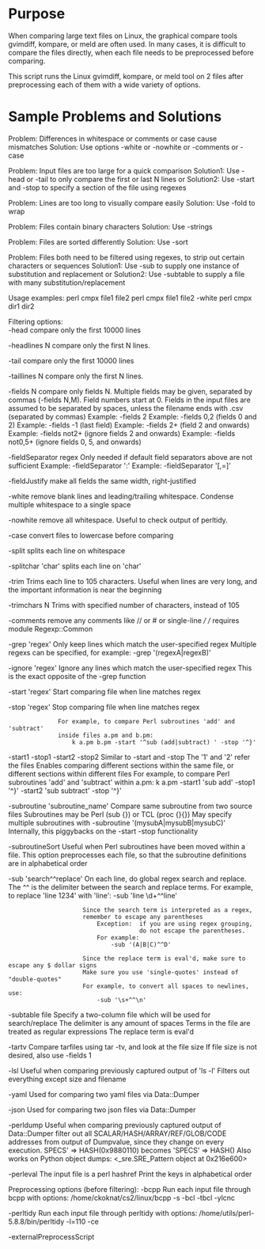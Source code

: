 # Purpose

When comparing large text files on Linux, the graphical compare tools
gvimdiff, kompare, or meld are often used.
In many cases, it is difficult to compare the files directly,
when each file needs to be preprocessed before comparing.

This script runs the Linux gvimdiff, kompare, or meld tool on 2 files
after preprocessing each of them with a wide variety of options.

# Sample Problems and Solutions
Problem:    Differences in whitespace or comments or case cause mismatches
Solution:   Use options -white or -nowhite or -comments or -case

Problem:    Input files are too large for a quick comparison
Solution1:  Use -head or -tail to only compare the first or last N lines
			or
Solution2:  Use -start and -stop to specify a section of the file using regexes

Problem:    Lines are too long to visually compare easily
Solution:   Use -fold to wrap

Problem:    Files contain binary characters
Solution:   Use -strings

Problem:    Files are sorted differently
Solution:   Use -sort

Problem:    Files both need to be filtered using regexes, to strip out certain characters or sequences
Solution1:  Use -sub <regex> to supply one instance of substitution and replacement
			or
Solution2:  Use -subtable <file> to supply a file with many substitution/replacement

Usage examples:
perl cmpx file1 file2
perl cmpx file1 file2 -white
perl cmpx dir1 dir2

Filtering options:    
-head              compare only the first 10000 lines

-headlines N       compare only the first N lines.

-tail              compare only the first 10000 lines

-taillines N       compare only the first N lines.

-fields N          compare only fields N.  Multiple fields may be given, separated by commas (-fields N,M).
				  Field numbers start at 0.
				  Fields in the input files are assumed to be separated by spaces, unless the filename ends with .csv (separated by commas)
				  Example:  -fields 2
				  Example:  -fields 0,2      (fields 0 and 2)
				  Example:  -fields -1       (last field)
				  Example:  -fields 2+       (field 2 and onwards)
				  Example:  -fields not2+    (ignore fields 2 and onwards)
				  Example:  -fields not0,5+  (ignore fields 0, 5, and onwards)

-fieldSeparator regex    Only needed if default field separators above are not sufficient
						Example:  -fieldSeparator ':'
						Example:  -fieldSeparator '[,=]' 

-fieldJustify      make all fields the same width, right-justified

-white             remove blank lines and leading/trailing whitespace.
				  Condense multiple whitespace to a single space

-nowhite           remove all whitespace.  Useful to check output of perltidy.

-case              convert files to lowercase before comparing

-split             splits each line on whitespace

-splitchar 'char'  splits each line on 'char'

-trim              Trims each line to 105 characters.
				  Useful when lines are very long, and the important information is near the beginning

-trimchars N       Trims with specified number of characters, instead of 105

-comments          remove any comments like // or # or single-line */ /*
				  requires module Regexp::Common

-grep 'regex'      Only keep lines which match the user-specified regex
				  Multiple regexs can be specified, for example:  -grep '(regexA|regexB)'

-ignore 'regex'    Ignore any lines which match the user-specified regex
				  This is the exact opposite of the -grep function
				  
-start 'regex'     Start comparing file when line matches regex

-stop 'regex'      Stop comparing file when line matches regex

				  For example, to compare Perl subroutines 'add' and 'subtract'
				  inside files a.pm and b.pm:
					  k a.pm b.pm -start '^sub (add|subtract) ' -stop '^}'

-start1 -stop1 -start2 -stop2
				  Similar to -start and -stop
				  The '1' and '2' refer the files
				  Enables comparing different sections within the same file, or different sections within different files
				  For example, to compare Perl subroutines 'add' and 'subtract' within a.pm:
					  k a.pm -start1 'sub add' -stop1 '^}' -start2 'sub subtract' -stop '^}'

-subroutine 'subroutine_name'
				  Compare same subroutine from two source files
				  Subroutines may be Perl (sub {}) or TCL (proc {}{})
				  May specify multiple subroutines with -subroutine '(mysubA|mysubB|mysubC)'
				  Internally, this piggybacks on the -start -stop functionality

-subroutineSort
				  Useful when Perl subroutines have been moved within a file.
				  This option preprocesses each file, so that the subroutine definitions
				  are in alphabetical order

-sub 'search^^replace'    On each line, do global regex search and replace.
						 The ^^ is the delimiter between the search and replace terms.
						 For example, to replace 'line 1234' with 'line':
							 -sub 'line \d+^^line'
						  
						 Since the search term is interpreted as a regex,
						 remember to escape any parentheses
							 Exception:  if you are using regex grouping, 
										 do not escape the parentheses.
							 For example:
								 -sub '(A|B|C)^^D'

						 Since the replace term is eval'd, make sure to escape any $ dollar signs
						 Make sure you use 'single-quotes' instead of "double-quotes"
						 For example, to convert all spaces to newlines, use:
							 -sub '\s+^^\n'

-subtable file     Specify a two-column file which will be used for search/replace
				  The delimiter is any amount of spaces
				  Terms in the file are treated as regular expressions
				  The replace term is eval'd

-tartv             Compare tarfiles using tar -tv, and look at the file size
				  If file size is not desired, also use -fields 1

-lsl               Useful when comparing previously captured output of 'ls -l'
				  Filters out everything except size and filename
  
-yaml              Used for comparing two yaml files via Data::Dumper

-json              Used for comparing two json files via Data::Dumper

-perldump          Useful when comparing previously captured output of Data::Dumper
				  filter out all SCALAR/HASH/ARRAY/REF/GLOB/CODE addresses from output of Dumpvalue,
				  since they change on every execution.
					  SPECS' => HASH(0x9880110)    becomes    'SPECS' => HASH()
				  Also works on Python object dumps:
					  <_sre.SRE_Pattern object at 0x216e600>

-perleval          The input file is a perl hashref
				  Print the keys in alphabetical order


Preprocessing options (before filtering):
-bcpp              Run each input file through bcpp with options:  /home/ckoknat/cs2/linux/bcpp -s -bcl -tbcl -ylcnc

-perltidy          Run each input file through perltidy with options:  /home/utils/perl-5.8.8/bin/perltidy -l=110 -ce

-externalPreprocessScript <script>          
				Run each input file through your custom preprocessing script.
				It must take input from STDIN and send output to STDOUT, similar to unix 'sort'


Postprocessing options (after filtering):
-sort              run Linux 'sort' on each input file

-uniq              run Linux 'uniq' on each input file to eliminate duplicated adjacent lines.  Use with -sort to eliminate all duplicates.

-strings           run Linux 'strings' command on each input file

-fold              run 'fold' on each input file with default of 105 characters per column
				  Useful for comparing long lines,
				  so that you don't need to scroll within the kompare tool

-foldchars N       run 'fold' on each input file with N characters per column

-pponly            Stop after creating processed files


Viewing options:
-silent            Do not print to screen.

-verbose           Print names of preprocessed files, before comparing

-stdout            Cat all processed files to stdout

-difftool cmd      Instead of using gvimdiff to graphically compare the files, use a different tool
				  For example:
				  -difftool diff
						Prints diff to stdout

				  -difftool gvimdiff
						Uses gvimdiff as a GUI
				  
				  -difftool kompare
						Uses kompare as a GUI

				  -difftool meld
						Uses meld as a GUI

				  -difftool md5sum
						Prints the m5sum to stdout, after preprocessing

				  -difftool ''          
						This is useful when comparing from a script
						After running cmpx, check the return status:
							0 = files are equal
							1 = files are different
							cmpx a.yml b.yml difftool '' -silent ; echo $?

				  -difftool 'diff -C 1' | grep -v '^[*-]'
					  Use diff, with the options:
						  one line of Context above and below the diff
						  remove the line numbers of the diffs

-diff              Shortcut for '-difftool diff'

The diff tool can also be set with an environment variable.  For example, use one of these:
   setenv CMPX_DIFFTOOL /usr/bin/meld
   export CMPX_DIFFTOOL=/usr/bin/meld


Other options:
-gold              When used with one filename (file.extension), assumes that 2nd file will be file.golden.extension
				  When used with multiple filenames (file.extension), it runs cmpx multiple times, once for each of the pairs.
				  This option is useful when doing regressions against golden files

-dir2 <dir>        For each input file specified, run 'k' on the file in the current directory against the file in the specified directory
				  For example:
					  k file1 file2 file3 -dir ..
				  will run:
					  k file1 ../file1
					  k file2 ../file2
					  k file3 ../file3

-listfiles         Print report showing which files match, when using -gold or -dir2


Perforce version control support:
	Perforce uses # to signify version numbers
Perforce examples:
	perl cmpx file#6 file#7   compares p4 version 6 with p4 version 7
	perl cmpx file#6 file#+   compares p4 version 6 with p4 version 7
	perl cmpx file#6 file#-   compares p4 version 6 with p4 version 5
	perl cmpx file#7          compares p4 version 7 with file version
	perl cmpx file#head       compares most current p4 version with file version
				  
